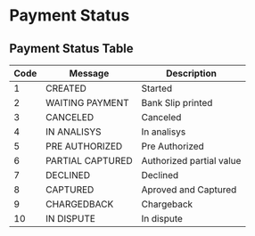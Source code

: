 # Payment Status <!-- {docsify-ignore-all} -->

## Payment Status Table

| Code | Message          | Description              |
| ---- | ---------------- | ------------------------ |
| 1    | CREATED          | Started                  |
| 2    | WAITING PAYMENT  | Bank Slip printed        |
| 3    | CANCELED         | Canceled                 |
| 4    | IN ANALISYS      | In analisys              |
| 5    | PRE AUTHORIZED   | Pre Authorized           |
| 6    | PARTIAL CAPTURED | Authorized partial value |
| 7    | DECLINED         | Declined                 |
| 8    | CAPTURED         | Aproved and Captured     |
| 9    | CHARGEDBACK      | Chargeback               |
| 10   | IN DISPUTE       | In dispute               |
